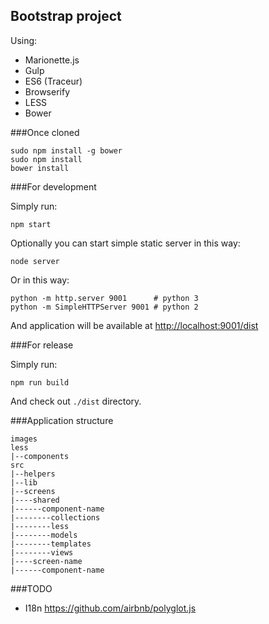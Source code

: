 Bootstrap project
-----------------

Using:

 - Marionette.js
 - Gulp
 - ES6 (Traceur)
 - Browserify
 - LESS
 - Bower


###Once cloned

    sudo npm install -g bower
    sudo npm install
    bower install


###For development

Simply run:

    npm start

Optionally you can start simple static server in this way:

    node server

Or in this way:

    python -m http.server 9001      # python 3
    python -m SimpleHTTPServer 9001 # python 2

And application will be available at [http://localhost:9001/dist](http://localhost:9001/dist)


###For release

Simply run:

    npm run build

And check out `./dist` directory.


###Application structure

    images
    less
    |--components
    src
    |--helpers
    |--lib
    |--screens
    |----shared
    |------component-name
    |--------collections
    |--------less
    |--------models
    |--------templates
    |--------views
    |----screen-name
    |------component-name


###TODO

 - I18n https://github.com/airbnb/polyglot.js
